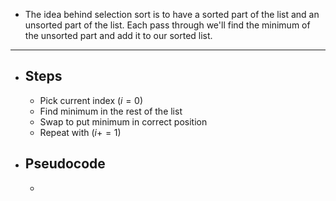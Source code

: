 - The idea behind selection sort is to have a sorted part of the list and an unsorted part of the list. Each pass through we'll find the minimum of the unsorted part and add it to our sorted list.
- ---
- ## Steps
	- Pick current index ($i = 0$)
	- Find minimum in the rest of the list
	- Swap to put minimum in correct position
	- Repeat with ($i += 1$)
- ## Pseudocode
	- ```
	  ```